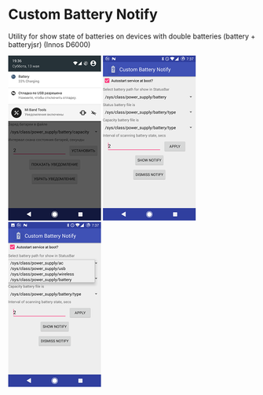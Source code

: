 # Custom Battery Notify
Utility for show state of batteries on devices with double batteries (battery + batteryjsr) (Innos D6000)

![FIRST](https://raw.githubusercontent.com/olegsvs/ru.olegsvs.custombatterynotification/master/images/1.png)
![SECOND](https://raw.githubusercontent.com/olegsvs/ru.olegsvs.custombatterynotification/master/images/2.png)
![THIRD](https://raw.githubusercontent.com/olegsvs/ru.olegsvs.custombatterynotification/master/images/3.png)
